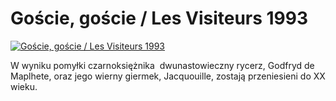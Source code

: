 Goście, goście / Les Visiteurs 1993 
=============
[![Goście, goście / Les Visiteurs 1993 ](http://vidos.pl/images/player.gif)](http://vidos.pl/goscie-goscie-les-visiteurs-1993)

 W wyniku pomyłki czarnoksiężnika  dwunastowieczny rycerz, Godfryd de Maplhete, oraz jego wierny giermek, Jacquouille, zostają przeniesieni do XX wieku.
